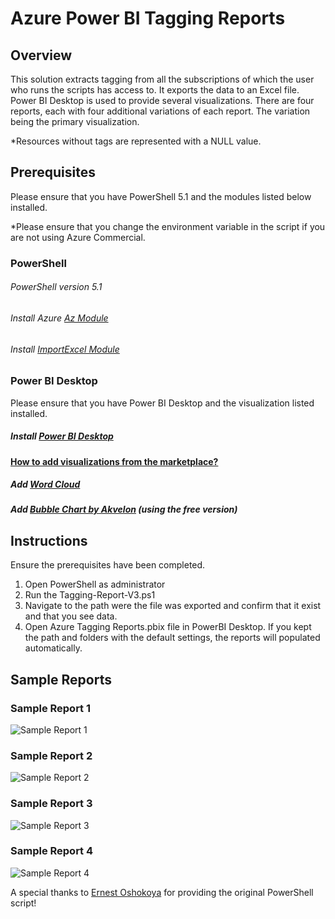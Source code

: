 # Azure Power BI Tagging Reports

## Overview
This solution extracts tagging from all the subscriptions of which the user who runs the scripts has access to. It exports the data to an Excel file. Power BI Desktop is used to provide several visualizations.  There are four reports, each with four additional variations of each report. The variation being the primary visualization.

*Resources without tags are represented with a NULL value.

## Prerequisites 
Please ensure that you have PowerShell 5.1 and the modules listed below installed.

*Please ensure that you change the environment variable in the script if you are not using Azure Commercial. 
### PowerShell

###### PowerShell version 5.1
###### Install Azure [Az Module](https://aka.ms/az270)
###### Install [ImportExcel Module](https://aka.ms/importexcel542) 

### Power BI Desktop 
Please ensure that you have Power BI Desktop and the visualization listed installed.

##### Install [Power BI Desktop](https://aka.ms/powerbinow)
#### [How to add visualizations from the marketplace?](https://docs.microsoft.com/en-us/power-bi/power-bi-custom-visuals#download-or-import-power-bi-visuals-from-microsoft-appsource)
##### Add [Word Cloud](https://appsource.microsoft.com/en-us/product/power-bi-visuals/WA104380752?tab=Overview)
##### Add [Bubble Chart by Akvelon](https://appsource.microsoft.com/en-us/product/power-bi-visuals/WA104381340?tab=Overview) (using the free version)

## Instructions
Ensure the prerequisites have been completed.
1. Open PowerShell as administrator
2. Run the Tagging-Report-V3.ps1
3. Navigate to the path were the file was exported and confirm that it exist and that you see data.
4. Open Azure Tagging Reports.pbix file in PowerBI Desktop. If you kept the path and folders with the default settings, the reports will populated automatically.

## Sample Reports
### Sample Report 1

![Sample Report 1](https://github.com/jpmicrosoft/AzurePowerBITaggingReports/raw/master/Report1.jpg "Sample Report 1")

### Sample Report 2

![Sample Report 2](https://github.com/jpmicrosoft/AzurePowerBITaggingReports/raw/master/Report2.jpg "Sample Report 2")

### Sample Report 3

![Sample Report 3](https://github.com/jpmicrosoft/AzurePowerBITaggingReports/raw/master/Report3.jpg "Sample Report 3")

### Sample Report 4

![Sample Report 4](https://github.com/jpmicrosoft/AzurePowerBITaggingReports/raw/master/Report4.jpg "Sample Report 4")

A special thanks to [Ernest Oshokoya](https://github.com/eosho) for providing the original PowerShell script!
